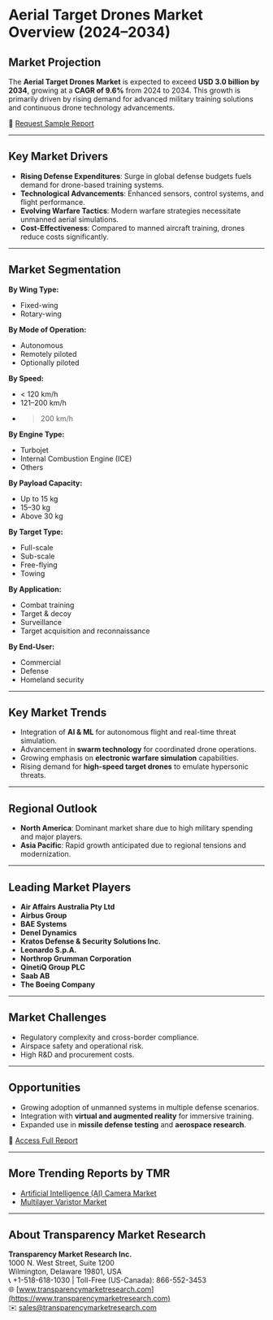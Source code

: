 
# Aerial Target Drones Market Overview (2024–2034)

## Market Projection
The **Aerial Target Drones Market** is expected to exceed **USD 3.0 billion by 2034**, growing at a **CAGR of 9.6%** from 2024 to 2034. This growth is primarily driven by rising demand for advanced military training solutions and continuous drone technology advancements.

🔗 [Request Sample Report](https://www.transparencymarketresearch.com/sample/sample.php?flag=S&rep_id=86379)

---

## Key Market Drivers
- **Rising Defense Expenditures**: Surge in global defense budgets fuels demand for drone-based training systems.
- **Technological Advancements**: Enhanced sensors, control systems, and flight performance.
- **Evolving Warfare Tactics**: Modern warfare strategies necessitate unmanned aerial simulations.
- **Cost-Effectiveness**: Compared to manned aircraft training, drones reduce costs significantly.

---

## Market Segmentation

**By Wing Type:**
- Fixed-wing  
- Rotary-wing  

**By Mode of Operation:**
- Autonomous  
- Remotely piloted  
- Optionally piloted  

**By Speed:**
- < 120 km/h  
- 121–200 km/h  
- > 200 km/h  

**By Engine Type:**
- Turbojet  
- Internal Combustion Engine (ICE)  
- Others  

**By Payload Capacity:**
- Up to 15 kg  
- 15–30 kg  
- Above 30 kg  

**By Target Type:**
- Full-scale  
- Sub-scale  
- Free-flying  
- Towing  

**By Application:**
- Combat training  
- Target & decoy  
- Surveillance  
- Target acquisition and reconnaissance  

**By End-User:**
- Commercial  
- Defense  
- Homeland security  

---

## Key Market Trends
- Integration of **AI & ML** for autonomous flight and real-time threat simulation.
- Advancement in **swarm technology** for coordinated drone operations.
- Growing emphasis on **electronic warfare simulation** capabilities.
- Rising demand for **high-speed target drones** to emulate hypersonic threats.

---

## Regional Outlook
- **North America**: Dominant market share due to high military spending and major players.
- **Asia Pacific**: Rapid growth anticipated due to regional tensions and modernization.

---

## Leading Market Players
- **Air Affairs Australia Pty Ltd**
- **Airbus Group**
- **BAE Systems**
- **Denel Dynamics**
- **Kratos Defense & Security Solutions Inc.**
- **Leonardo S.p.A.**
- **Northrop Grumman Corporation**
- **QinetiQ Group PLC**
- **Saab AB**
- **The Boeing Company**

---

## Market Challenges
- Regulatory complexity and cross-border compliance.
- Airspace safety and operational risk.
- High R&D and procurement costs.

---

## Opportunities
- Growing adoption of unmanned systems in multiple defense scenarios.
- Integration with **virtual and augmented reality** for immersive training.
- Expanded use in **missile defense testing** and **aerospace research**.

🔗 [Access Full Report](https://www.transparencymarketresearch.com/aerial-target-drones-market.html)

---

## More Trending Reports by TMR
- [Artificial Intelligence (AI) Camera Market](https://www.transparencymarketresearch.com/artificial-intelligence-camera-market.html)  
- [Multilayer Varistor Market](https://www.transparencymarketresearch.com/multilayer-varistor-market.html)

---

## About Transparency Market Research

**Transparency Market Research Inc.**  
1000 N. West Street, Suite 1200  
Wilmington, Delaware 19801, USA  
📞 +1-518-618-1030 | Toll-Free (US-Canada): 866-552-3453  
🌐 [www.transparencymarketresearch.com](https://www.transparencymarketresearch.com)  
✉️ sales@transparencymarketresearch.com
